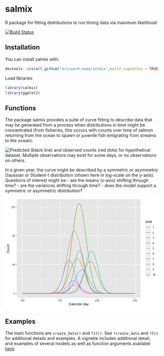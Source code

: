 <!-- README.md is generated from README.Rmd. Please edit that file -->

# salmix

R package for fitting distributions to run timing data via maximum
likelihood

[![Build
Status](https://travis-ci.com/ericward-noaa/salmix.svg?branch=master)](https://travis-ci.com/ericward-noaa/salmix)

## Installation

You can install salmix with:

``` r
devtools::install_github("ericward-noaa/salmix",build_vignettes = TRUE)
```

Load libraries

``` r
library(salmix)
library(ggplot2)
```

## Functions

The package salmix provides a suite of curve fitting to describe data
that may be generated from a process when distributions in time might be
concentrated (from fisheries, this occurs with counts over time of
salmon returning from the ocean to spawn or juvenile fish emigrating
from streams to the ocean).

![Predicted (black line) and observed counts (red dots) for hypothetical
dataset. Multiple observations may exist for some days, or no
observations on others.](README-figs/unnamed-chunk-5-1.png)

In a given year, the curve might be described by a symmetric or
asymmetric Gaussian or Student-t distribution (shown here in log-scale
on the y-axis). Questions of interest might be - are the means (x-axis)
shifting through time? - are the variances shifting through time? - does
the model support a symmetric or asymmetric distribution?

![](README-figs/unnamed-chunk-6-1.png)<!-- -->

## Examples

The main functions are `create_data()` and `fit()`. See `?create_data`
and `?fit` for additional details and examples. A vignette includes
additional detail, and examples of several models as well as function
arguments available
[here](https://github.com/ericward-noaa/salmix/tree/master/vignettes).
